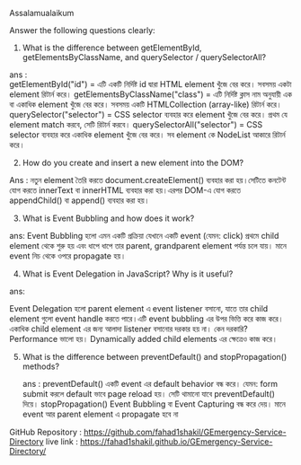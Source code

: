 Assalamualaikum

Answer the following questions clearly:

1. What is the difference between getElementById, getElementsByClassName, and querySelector / querySelectorAll?
   
ans :   
getElementById("id") = এটি একটি নির্দিষ্ট id দ্বারা HTML element খুঁজে বের করে। সবসময় একটা element রিটার্ন করে।
getElementsByClassName("class") = এটি নির্দিষ্ট ক্লাস নাম অনুযায়ী এক বা একাধিক element খুঁজে বের করে। সবসময় একটি HTMLCollection (array-like) রিটার্ন করে।
querySelector("selector") = CSS selector ব্যবহার করে element খুঁজে বের করে। প্রথম যে element match করবে, সেটি রিটার্ন করবে।
querySelectorAll("selector") = CSS selector ব্যবহার করে একাধিক element খুঁজে বের করে। সব element কে NodeList আকারে রিটার্ন করে।

2. How do you create and insert a new element into the DOM?
   
Ans :
 নতুন element তৈরি করতে document.createElement() ব্যবহার করা হয়।সেটিতে কনটেন্ট যোগ করতে innerText বা innerHTML ব্যবহার করা হয়।এরপর DOM-এ যোগ করতে appendChild() বা append() ব্যবহার করা হয়।
   
3. What is Event Bubbling and how does it work?
   
ans:
 Event Bubbling হলো এমন একটি প্রক্রিয়া যেখানে একটি event (যেমন: click) প্রথমে child element থেকে শুরু হয় এবং ধাপে ধাপে তার parent, grandparent element পর্যন্ত চলে যায়। মানে event নিচ থেকে ওপরে propagate হয়।
   
4. What is Event Delegation in JavaScript? Why is it useful?
   
ans:

Event Delegation হলো parent element এ event listener বসানো, যাতে তার child element গুলো event handle করতে পারে।এটি event bubbling এর উপর ভিত্তি করে কাজ করে। একাধিক child element এর জন্য আলাদা listener বসানোর দরকার হয় না।
কেন দরকারি?
Performance ভালো হয়। Dynamically added child elements এর ক্ষেত্রেও কাজ করে।

   
5. What is the difference between preventDefault() and stopPropagation() methods?
   
   ans : 
   preventDefault() একটি event এর default behavior বন্ধ করে। যেমন: form submit করলে default ভাবে page reload হয়। সেটি থামানো যাবে preventDefault() দিয়ে।
 stopPropagation() Event Bubbling বা Event Capturing বন্ধ করে দেয়। মানে event আর parent element এ propagate হবে না

GitHub Repository : https://github.com/fahad1shakil/GEmergency-Service-Directory
live link : https://fahad1shakil.github.io/GEmergency-Service-Directory/


